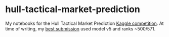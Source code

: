 # hull-tactical-market-prediction
My notebooks for the Hull Tactical Market Prediction [Kaggle competition](https://www.kaggle.com/competitions/hull-tactical-market-prediction). At time of writing, my [best submission](https://www.kaggle.com/code/whitgroves/hull-tactical-market-prediction?scriptVersionId=264411246) used model v5 and ranks ~500/571.
